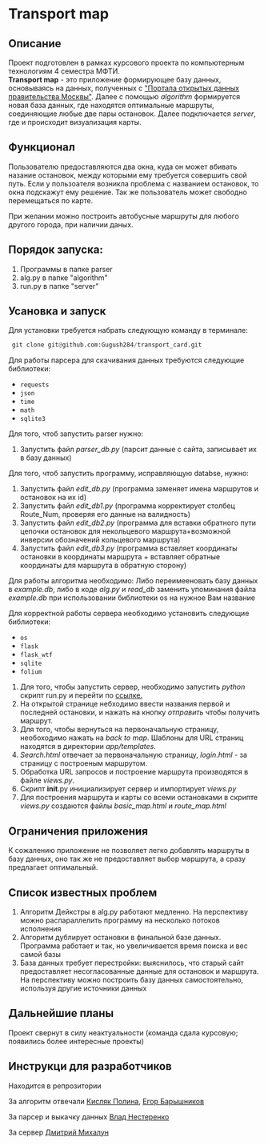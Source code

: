 # **Transport map**

## Описание
Проект подготовлен в рамках курсового проекта по компьютерным технологиям 4 семестра МФТИ.   
__Transport map__ - это приложение формирующее базу данных, основываясь на данных, полученных с ["Портала открытых данных правительства Москвы"](https://data.mos.ru). Далее с помощью *algorithm* формируется новая база данных, где находятся оптимальные маршруты, соединяющие любые две пары остановок. Далее подключается *server*, где и происходит визуализация карты.
## Функционал 
Пользователю предоставляются два окна, куда он может вбивать назание остановок, между которыми ему требуется совершить свой путь. Если у пользоателя возникла проблема с названием остановок, то окна подскажут ему решение. Так же пользователь может свободно перемещаться по карте. 

При желании можно построить автобусные маршруты для любого другого города, при наличии даных. 

## Порядок запуска:
1. Программы в папке parser
2. alg.py в папке "algorithm"
3. run.py в папке "server"

## Усановка и запуск

Для установки требуется набрать следующую команду в терминале: 

```python
 git clone git@github.com:Gugush284/transport_card.git  
``` 


Для работы парсера для скачивания данных требуются следующие библиотеки: 

+ ```requests```
+ ```json```
+ ```time```
+ ```math``` 
+ ```sqlite3```


Для того, чтоб запустить parser нужно: 
1. Запустить файл _parser_db.py_ (парсит данные с сайта, записывает их в базу данных)

Для того, чтоб запустить программу, исправляющую databse, нужно:
1. Запустить файл _edit_db.py_ (программа заменяет имена маршрутов и остановок на их id)
2. Запустить файл _edit_db1.py_ (программа корректирует столбец Route_Num, проверяя его данные на валидность)
3. Запустить файл _edit_db2.py_ (программа для вставки обратного пути цепочки остановок для некольцевого маршрута+возможной инверсии обозначений кольцевого маршрута)
4. Запустить файл _edit_db3.py_ (программа вставляет координаты остановки в координаты маршрута + вставляет обратные координаты для маршрута в обратную сторону)

Для работы алгоритма необходимо:
Либо переимееновать базу данных в _example.db_, либо в коде _alg.py_ и _read_db_ заменить упоминания файла _example.db_ при использовании библиотеки os на нужное Вам название 

Для корректной работы сервера необходимо установить следующие библиотеки: 

+ ```os```
+ ```flask``` 
+ ```flask_wtf``` 
+ ```sqlite```
+ ```folium```

1. Для того, чтобы запустить сервер, необходимо запустить _python_ скрипт run.py и перейти по [ссылке.](http://127.0.0.1:5000/) 
2. На открытой странице небходимо ввести названия первой и последней остановки, и нажать на кнопку _отправить_ чтобы получить маршрут. 
 3. Для того, чтобы вернуться на первоначальную страницу, необоходимо нажать на _back to map_. Шаблоны для URL страниц находятся в директории _app/templates_. 
4. _Search.html_ отвечает за первоначальную страницу, _login.html_ - за страницу с построеным маршрутом. 
5. Обработка URL запросов и построение маршрута производятся в файле _views.py_.
6. Cкрипт __init__.py инициализирует сервер и импортирует _views.py_ 
7. Для построения маршрута и карты со всеми остановками в скрипте _views.py_ создаются файлы _basic_map.html_ и _route_map.html_

## Ограничения приложения 

К сожалению приложение не позволяет легко добавлять маршруты в базу данных, оно так же не предоставляет выбор маршрута, а сразу предлагает оптимальный.

## Список известных проблем
1. Алгоритм Дейкстры в alg.py работают медленно. На перспективу можно распараллелить программу на несколько потоков исполнения
2. Алгоритм дублирует остановки в финальной базе данных. Программа работает и так, но увеличивается время поиска и вес самой базы
3. База данных требует перестройки: выяснилось, что старый сайт предоставляет несогласованные данные для остановок и маршрута. На перспективу можно построить 
базу данных самостоятельно, используя другие источники данных 

## Дальнейшие планы
Проект свернут в силу неактуальности (команда сдала курсовую; появились более интересные проекты)

## Инструкци для разработчиков 
Находится в репрозитории 

За алгоритм отвечали [Кисляк Полина](https://vk.com/lina_kisliak), [Егор Барышников](https://vk.com/bed2501) 

За парсер и выкачку данных [Влад Нестеренко](https://vk.com/id118609951) 

За сервер [Дмитрий Михалун](https://vk.com/powerpuffl4v)
